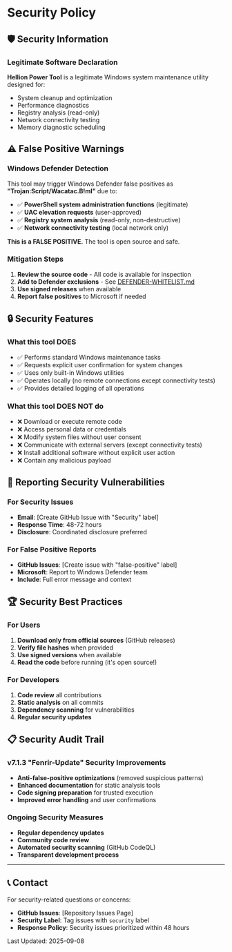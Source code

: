 # Security Policy

## 🛡️ Security Information

### Legitimate Software Declaration

**Hellion Power Tool** is a legitimate Windows system maintenance utility designed for:

- System cleanup and optimization
- Performance diagnostics
- Registry analysis (read-only)
- Network connectivity testing
- Memory diagnostic scheduling

## ⚠️ False Positive Warnings

### Windows Defender Detection

This tool may trigger Windows Defender false positives as **"Trojan:Script/Wacatac.B!ml"** due to:

- ✅ **PowerShell system administration functions** (legitimate)
- ✅ **UAC elevation requests** (user-approved)
- ✅ **Registry system analysis** (read-only, non-destructive)
- ✅ **Network connectivity testing** (local network only)

**This is a FALSE POSITIVE.** The tool is open source and safe.

### Mitigation Steps

1. **Review the source code** - All code is available for inspection
2. **Add to Defender exclusions** - See [DEFENDER-WHITELIST.md](DEFENDER-WHITELIST.md)
3. **Use signed releases** when available
4. **Report false positives** to Microsoft if needed

## 🔒 Security Features

### What this tool DOES

- ✅ Performs standard Windows maintenance tasks
- ✅ Requests explicit user confirmation for system changes
- ✅ Uses only built-in Windows utilities
- ✅ Operates locally (no remote connections except connectivity tests)
- ✅ Provides detailed logging of all operations

### What this tool DOES NOT do

- ❌ Download or execute remote code
- ❌ Access personal data or credentials  
- ❌ Modify system files without user consent
- ❌ Communicate with external servers (except connectivity tests)
- ❌ Install additional software without explicit user action
- ❌ Contain any malicious payload

## 🐛 Reporting Security Vulnerabilities

### For Security Issues

- **Email**: [Create GitHub Issue with "Security" label]
- **Response Time**: 48-72 hours
- **Disclosure**: Coordinated disclosure preferred

### For False Positive Reports

- **GitHub Issues**: [Create issue with "false-positive" label]
- **Microsoft**: Report to Windows Defender team
- **Include**: Full error message and context

## 🏆 Security Best Practices

### For Users

1. **Download only from official sources** (GitHub releases)
2. **Verify file hashes** when provided
3. **Use signed versions** when available
4. **Read the code** before running (it's open source!)

### For Developers

1. **Code review** all contributions
2. **Static analysis** on all commits  
3. **Dependency scanning** for vulnerabilities
4. **Regular security updates**

## 📋 Security Audit Trail

### v7.1.3 "Fenrir-Update" Security Improvements

- **Anti-false-positive optimizations** (removed suspicious patterns)
- **Enhanced documentation** for static analysis tools
- **Code signing preparation** for trusted execution
- **Improved error handling** and user confirmations

### Ongoing Security Measures

- **Regular dependency updates**
- **Community code review**
- **Automated security scanning** (GitHub CodeQL)
- **Transparent development process**

---

## 📞 Contact

For security-related questions or concerns:

- **GitHub Issues**: [Repository Issues Page]
- **Security Label**: Tag issues with `security` label
- **Response Policy**: Security issues prioritized within 48 hours

Last Updated: 2025-09-08
